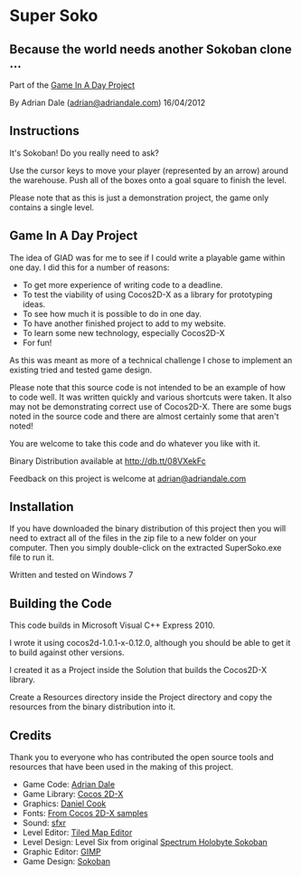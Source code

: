 Super Soko
==========

Because the world needs another Sokoban clone ...
-------------------------------------------------

Part of the [Game In A Day Project](http://www.adriandale.co.uk/index.php/projects/game-in-a-day/)

By Adrian Dale (adrian@adriandale.com) 16/04/2012  

Instructions
------------

It's Sokoban! Do you really need to ask?

Use the cursor keys to move your player (represented by an arrow) around the warehouse.
Push all of the boxes onto a goal square to finish the level.

Please note that as this is just a demonstration project, the game only contains a
single level.

Game In A Day Project
---------------------

The idea of GIAD was for me to see if I could write a playable game within one day. I did
this for a number of reasons:

* To get more experience of writing code to a deadline.
* To test the viability of using Cocos2D-X as a library for prototyping ideas.
* To see how much it is possible to do in one day.
* To have another finished project to add to my website.
* To learn some new technology, especially Cocos2D-X
* For fun!

As this was meant as more of a technical challenge I chose to implement an
existing tried and tested game design.

Please note that this source code is not intended to be an example of how to
code well. It was written quickly and various shortcuts were taken. It also may not be
demonstrating correct use of Cocos2D-X. There are some bugs noted in the
source code and there are almost certainly some that aren't noted!

You are welcome to take this code and do whatever you like with it.

Binary Distribution available at http://db.tt/08VXekFc

Feedback on this project is welcome at adrian@adriandale.com

Installation
------------

If you have downloaded the binary distribution of this project then you will
need to extract all of the files in the zip file to a new folder on your computer.
Then you simply double-click on the extracted SuperSoko.exe file to run it.

Written and tested on Windows 7

Building the Code
-----------------

This code builds in Microsoft Visual C++ Express 2010.

I wrote it using cocos2d-1.0.1-x-0.12.0, although you should be able to get it to build
against other versions.

I created it as a Project inside the Solution that builds the Cocos2D-X library.

Create a Resources directory inside the Project directory and copy the resources
from the binary distribution into it.

Credits
-------

Thank you to everyone who has contributed the open source tools and resources that
have been used in the making of this project.

* Game Code: [Adrian Dale](http://www.adriandale.co.uk)
* Game Library: [Cocos 2D-X](http://www.cocos2d-x.org)
* Graphics: [Daniel Cook](http://www.lostgarden.com)
* Fonts: [From Cocos 2D-X samples](http://www.cocos2d-x.org)
* Sound: [sfxr](http://www.drpetter.se/project_sfxr.html)
* Level Editor: [Tiled Map Editor](http://www.mapeditor.org)
* Level Design: Level Six from original [Spectrum Holobyte Sokoban](http://www.abandonia.com/games/231/download/Sokoban.htm)
* Graphic Editor: [GIMP](http://www.gimp.org)
* Game Design: [Sokoban](http://en.wikipedia.org/wiki/Sokoban)